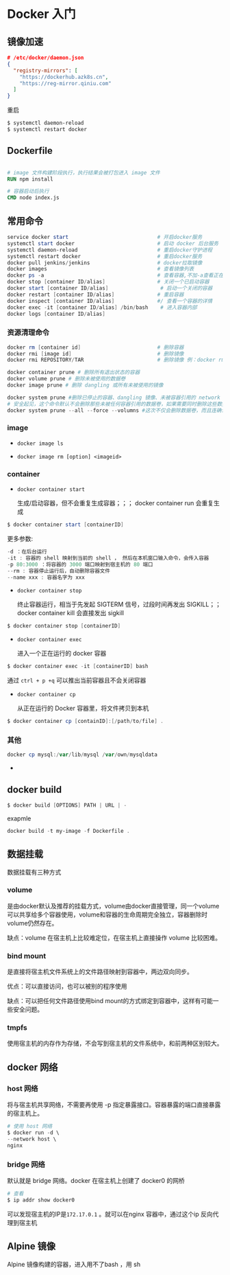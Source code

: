 # Docker 入门



## 镜像加速

```json
# /etc/docker/daemon.json
{
  "registry-mirrors": [
    "https://dockerhub.azk8s.cn",
    "https://reg-mirror.qiniu.com"
  ]
}
```



重启

```powershell
$ systemctl daemon-reload
$ systemctl restart docker
```



## Dockerfile

```dockerfile

# image 文件构建阶段执行，执行结果会被打包进入 image 文件
RUN npm install

# 容器启动后执行
CMD node index.js
```

## 常用命令

```powershell
service docker start                             # 开启docker服务
systemctl start docker                           # 启动 docker 后台服务
systemctl daemon-reload                          # 重启docker守护进程
systemctl restart docker                         # 重启docker服务
docker pull jenkins/jenkins                      # docker拉取镜像
docker images                                    # 查看镜像列表
docker ps -a                                     # 查看容器,不加-a查看正在运行的，加上-a查看所有容器                   
docker stop [container ID/alias]                 # 关闭一个已启动容器 
docker start [container ID/alias]                 # 启动一个关闭的容器 
docker restart [container ID/alias]              # 重启容器 
docker inspect [container ID/alias]              #/ 查看一个容器的详情 
docker exec -it [container ID/alias] /bin/bash    # 进入容器内部
docker logs [container ID/alias]
```



### 资源清理命令

```powershell
docker rm [container id]                         # 删除容器
docker rmi [image id]                            # 删除镜像
docker rmi REPOSITORY/TAR                        # 删除镜像 例：docker rmi button-api/v2     
```

```powershell
docker container prune # 删除所有退出状态的容器
docker volume prune # 删除未被使用的数据卷
docker image prune # 删除 dangling 或所有未被使用的镜像

docker system prune #删除已停止的容器、dangling 镜像、未被容器引用的 network 和构建过程中的 cache
# 安全起见，这个命令默认不会删除那些未被任何容器引用的数据卷，如果需要同时删除这些数据卷，你需要显式的指定 --volumns 参数
docker system prune --all --force --volumns #这次不仅会删除数据卷，而且连确认的过程都没有了！注意，使用 --all 参数后会删除所有未被引用的镜像而不仅仅是 dangling 镜像
```





### image

- `docker image ls`

- `docker image rm [option] <imageid>`



### container

- `docker container start`

    生成/启动容器，但不会重复生成容器；；； docker container run 会重复生成

```powershell
$ docker container start [containerID]
```

更多参数:

 ```powershell
-d ：在后台运行
-it : 容器的 shell 映射到当前的 shell ， 然后在本机窗口输入命令，会传入容器
-p 80:3000 ：将容器的 3000 端口映射到宿主机的 80 端口
--rm : 容器停止运行后，自动删除容器文件
--name xxx : 容器名字为 xxx
 ```



- `docker container stop`

    终止容器运行，相当于先发起 SIGTERM 信号，过段时间再发出 SIGKILL；；docker container kill 会直接发出 sigkill

```powershell
$ docker container stop [containerID]
```



- `docker container exec`

    进入一个正在运行的 docker 容器

```powershell
$ docker container exec -it [containerID] bash
```

通过 `ctrl + p +q` 可以推出当前容器且不会关闭容器



- `docker container cp`

    从正在运行的 Docker 容器里，将文件拷贝到本机

```powershell
$ docker container cp [containID]:[/path/to/file] .
```



### 其他

```powershell
docker cp mysql:/var/lib/mysql /var/own/mysqldata
```

- 



## docker build

```powershell
$ docker build [OPTIONS] PATH | URL | -
```



exapmle

```powershell
docker build -t my-image -f Dockerfile .
```



## 数据挂载

数据挂载有三种方式

### volume

是由docker默认及推荐的挂载方式，volume由docker直接管理，同一个volume可以共享给多个容器使用，volume和容器的生命周期完全独立，容器删除时volume仍然存在。

缺点：volume 在宿主机上比较难定位，在宿主机上直接操作 volume 比较困难。

### bind mount

是直接将宿主机文件系统上的文件路径映射到容器中，两边双向同步。

优点：可以直接访问，也可以被别的程序使用

缺点：可以把任何文件路径使用bind mount的方式绑定到容器中，这样有可能一些安全问题。

### tmpfs

使用宿主机的内存作为存储，不会写到宿主机的文件系统中，和前两种区别较大。



## docker 网络

### host 网络

将与宿主机共享网络，不需要再使用 -p 指定暴露接口。容器暴露的端口直接暴露的宿主机上。

```powershell
# 使用 host 网络
$ docker run -d \
--network host \
nginx
```

### bridge 网络

默认就是 bridge 网络。docker 在宿主机上创建了 docker0 的网桥

```powershell
# 查看
$ ip addr show docker0
```

可以发现宿主机的IP是`172.17.0.1` 。就可以在nginx 容器中，通过这个ip 反向代理到宿主机



## Alpine 镜像

Alpine 镜像构建的容器，进入用不了bash ，用 sh